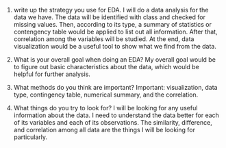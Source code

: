 
1. write up the strategy you use for EDA.
I will do a data analysis for the data we have. The data will be identified with class and checked for missing values. Then, according to its type, a summary of statistics or contengency table would be applied to list out all information. After that, correlation among the variables will be studied. At the end, data visualization would be a useful tool to show what we find from the data. 

2. What is your overall goal when doing an EDA?
My overall goal would be to figure out basic characteristics about the data, which would be helpful for further analysis.

3. What methods do you think are important?
Important: visualization, data type, contingency table, numerical summary, and the correlation.

4. What things do you try to look for?
I will be looking for any useful information about the data. I need to understand the data better for each of its variables and each of its observations. The similarity, difference, and correlation among all data are the things I will be looking for particularly. 
